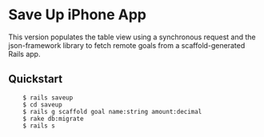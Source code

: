 Save Up iPhone App
==================

This version populates the table view using a synchronous request and the 
json-framework library to fetch remote goals from a scaffold-generated Rails app.

Quickstart
----------
        
        $ rails saveup
        $ cd saveup
        $ rails g scaffold goal name:string amount:decimal
        $ rake db:migrate
        $ rails s
